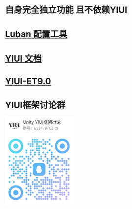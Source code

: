 # 自身完全独立功能  且不依赖YIUI
# [Luban 配置工具](https://lib9kmxvq7k.feishu.cn/wiki/W1ylwC9xDip1YQk4eijcxgO9nh0)

# [YIUI 文档](https://lib9kmxvq7k.feishu.cn/wiki/ES7Gwz4EAiVGKSkotY5cRbTznuh)

# [YIUI-ET9.0](https://github.com/LiShengYang-yiyi/YIUI/tree/YIUI-ET9.0)

# YIUI框架讨论群
![二维码](https://github.com/LiShengYang-yiyi/YIUI/blob/main/Readme/YIUI框架讨论群二维码.png)